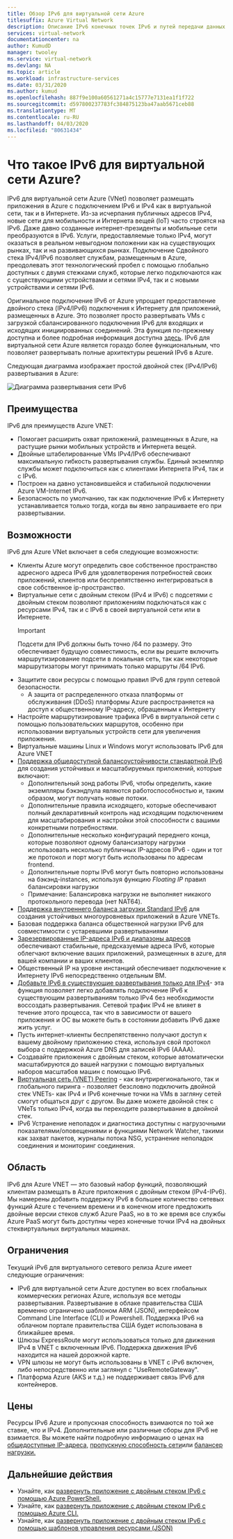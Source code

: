 ```yaml
---
title: Обзор IPv6 для виртуальной сети Azure
titlesuffix: Azure Virtual Network
description: Описание IPv6 конечных точек IPv6 и путей передачи данных в виртуальной сети Azure.
services: virtual-network
documentationcenter: na
author: KumudD
manager: twooley
ms.service: virtual-network
ms.devlang: NA
ms.topic: article
ms.workload: infrastructure-services
ms.date: 03/31/2020
ms.author: kumud
ms.openlocfilehash: 887f9e100a60561271a4c15777e7131ea1f1f722
ms.sourcegitcommit: d597800237783fc384875123ba47aab5671ceb88
ms.translationtype: MT
ms.contentlocale: ru-RU
ms.lasthandoff: 04/03/2020
ms.locfileid: "80631434"
---
```

# <a name="what-is-ipv6-for-azure-virtual-network"></a>Что такое IPv6 для виртуальной сети Azure?

IPv6 для виртуальной сети Azure (VNet) позволяет размещать приложения в Azure с подключением IPv6 и IPv4 как в виртуальной сети, так и в Интернете. Из-за исчерпания публичных адресов IPv4, новые сети для мобильности и Интернета вещей (IoT) часто строятся на IPv6. Даже давно созданные интернет-президенты и мобильные сети преобразуются в IPv6. Услуги, предоставляемые только IPv4, могут оказаться в реальном невыгодном положении как на существующих рынках, так и на развивающихся рынках. Подключение Сдвойного стека IPv4/IPv6 позволяет службам, размещенным в Azure, преодолевать этот технологический пробел с помощью глобально доступных с двумя стежками служб, которые легко подключаются как с существующими устройствами и сетями IPv4, так и с новыми устройствами и сетями IPv6.

Оригинальное подключение IPv6 от Azure упрощает предоставление двойного стека (IPv4/IPv6) подключения к Интернету для приложений, размещенных в Azure. Это позволяет просто развертывать VMs с загрузкой сбалансированного подключения IPv6 для входящих и исходящих инициированных соединений. Эта функция по-прежнему доступна и более подробная информация доступна [здесь](../load-balancer/load-balancer-ipv6-overview.md).
IPv6 для виртуальной сети Azure является гораздо более функциональным, что позволяет развертывать полные архитектуры решений IPv6 в Azure.


Следующая диаграмма изображает простой двойной стек (IPv4/IPv6) развертывания в Azure:

![Диаграмма развертывания сети IPv6](./media/ipv6-support-overview/ipv6-sample-diagram.png)

## <a name="benefits"></a>Преимущества

IPv6 для преимуществ Azure VNET:

- Помогает расширить охват приложений, размещенных в Azure, на растущие рынки мобильных устройств и Интернета вещей.
- Двойные штабелированные VMs IPv4/IPv6 обеспечивают максимальную гибкость развертывания службы. Единый экземпляр службы может подключиться как с клиентами Интернета IPv4, так и с IPv6.
- Построен на давно установившейся и стабильной подключении Azure VM-Internet IPv6.
- Безопасность по умолчанию, так как подключение IPv6 к Интернету устанавливается только тогда, когда вы явно запрашиваете его при развертывании.

## <a name="capabilities"></a>Возможности

IPv6 для Azure VNet включает в себя следующие возможности:

- Клиенты Azure могут определить свое собственное пространство адресного адреса IPv6 для удовлетворения потребностей своих приложений, клиентов или беспрепятственно интегрироваться в свое собственное ip-пространство.
- Виртуальные сети с двойным стеком (IPv4 и IPv6) с подсетями с двойным стеком позволяют приложениям подключаться как с ресурсами IPv4, так и с IPv6 в своей виртуальной сети или в Интернете.
    > [!IMPORTANT]
    > Подсети для IPv6 должны быть точно /64 по размеру.  Это обеспечивает будущую совместимость, если вы решите включить маршрутизирование подсети в локальная сеть, так как некоторые маршрутизаторы могут принимать только маршруты /64 IPv6.  
- Защитите свои ресурсы с помощью правил IPv6 для групп сетевой безопасности.
    - А защита от распределенного отказа платформы от обслуживания (DDoS) платформы Azure распространяется на доступ к общественному IP-адресу, обращенным к Интернету
- Настройте маршрутизирование трафика IPv6 в виртуальной сети с помощью пользовательских маршрутов, особенно при использовании виртуальных устройств сети для увеличения приложения.
- Виртуальные машины Linux и Windows могут использовать IPv6 для Azure VNET
- [Поддержка общедоступной балансоустойчивости стандартной IPv6](virtual-network-ipv4-ipv6-dual-stack-standard-load-balancer-powershell.md) для создания устойчивых и масштабируемых приложений, которые включают:
    - Дополнительный зонд работы IPv6, чтобы определить, какие экземпляры бэкэндпула являются работоспособностью и, таким образом, могут получать новые потоки.
    - Дополнительные правила исходящего, которые обеспечивают полный декларативный контроль над исходящим подключением для масштабирования и настройки этой способности с вашими конкретными потребностями.
    - Дополнительные несколько конфигураций переднего конца, которые позволяют одному балансизатору нагрузки использовать несколько публичных IP-адресов IPv6 - один и тот же протокол и порт могут быть использованы по адресам frontend.
    - Дополнительные порты IPv6 могут быть повторно использованы на бэкэнд-instances, используя функцию *Floating IP* правил балансировки нагрузки 
    - Примечание: Балансировка нагрузки не выполняет никакого протокольного перевода (нет NAT64). 
- [Поддержка внутреннего баланса загрузки Standard IPv6](ipv6-dual-stack-standard-internal-load-balancer-powershell.md) для создания устойчивых многоуровневых приложений в Azure VNETs.   
- Базовая поддержка баланса общественной нагрузки IPv6 для совместимости с устаревшими развертываниями
- [Зарезервированные IP-адреса IPv6 и диапазоны адресов](ipv6-public-ip-address-prefix.md) обеспечивают стабильные, предсказуемые адреса IPv6, которые облегчают включение ваших приложений, размещенных в azure, для вашей компании и ваших клиентов.
- Общественный IP на уровне инстанций обеспечивает подключение к Интернету IPv6 непосредственно отдельным ВМ.
- [Добавьте IPv6 в существующие развертывания только для IPv4](ipv6-add-to-existing-vnet-powershell.md)- эта функция позволяет легко добавлять подключение IPv6 к существующим развертываниям только IPv4 без необходимости воссоздать развертывания.  Сетевой трафик IPv4 не влияет в течение этого процесса, так что в зависимости от вашего приложения и ОС вы можете быть в состоянии добавить IPv6 даже жить услуг.    
- Пусть интернет-клиенты беспрепятственно получают доступ к вашему двойному приложению стека, используя свой протокол выбора с поддержкой Azure DNS для записей IPv6 (AAAA). 
- Создавайте приложения с двойным стеком, которые автоматически масштабируются до вашей нагрузки с помощью виртуальных наборов масштабов машин с помощью IPv6.
- [Виртуальная сеть (VNET) Peering](virtual-network-peering-overview.md) - как внутрирегионального, так и глобального пиринга - позволяет безсловно подключить двойной стек VNETs- как IPv4 и IPv6 конечные точки на VMs в загляну сетей смогут общаться друг с другом. Вы даже можете двойной стек с VNeTs только IPv4, когда вы переходите развертывание в двойной стек. 
- IPv6 Устранение неполадок и диагностика доступны с нагрузочными показателями/оповещениями и функциями Network Watcher, такими как захват пакетов, журналы потока NSG, устранение неполадок соединения и мониторинг соединения.   

## <a name="scope"></a>Область
IPv6 для Azure VNET — это базовый набор функций, позволяющий клиентам размещать в Azure приложения с двойным стеком (IPv4-IPv6).  Мы намерены добавить поддержку IPv6 в большее количество сетевых функций Azure с течением времени и в конечном итоге предложить двойные версии стеков служб Azure PaaS, но в то же время все службы Azure PaaS могут быть доступны через конечные точки IPv4 на двойных стеквиртуальных виртуальных машинах.   

## <a name="limitations"></a>Ограничения
Текущий iPv6 для виртуального сетевого релиза Azure имеет следующие ограничения:
- IPv6 для виртуальной сети Azure доступен во всех глобальных коммерческих регионах Azure, используя все методы развертывания.  Развертывание в облаке правительства США временно ограничено шаблоном ARM (JSON), интерфейсом Command Line Interface (CLI) и Powershell.  Поддержка IPv6 на облачном портале правительства США будет использована в ближайшее время.  
- Шлюзы ExpressRoute могут использоваться только для движения IPv4 в VNET с включенным IPv6.  Поддержка движения IPv6 находится на нашей дорожной карте.   
- VPN шлюзы не могут быть использованы в VNET с iPv6 включен, либо непосредственно или заглянул с "UseRemoteGateway".
- Платформа Azure (AKS и т.д.) не поддерживает связь IPv6 для контейнеров.  

## <a name="pricing"></a>Цены

Ресурсы IPv6 Azure и пропускная способность взимаются по той же ставке, что и IPv4. Дополнительные или различные сборы для IPv6 не взимается. Вы можете найти подробную информацию о ценах на [общедоступные IP-адреса,](https://azure.microsoft.com/pricing/details/ip-addresses/) [пропускную способность сети](https://azure.microsoft.com/pricing/details/bandwidth/)или [балансер нагрузки.](https://azure.microsoft.com/pricing/details/load-balancer/)

## <a name="next-steps"></a>Дальнейшие действия

- Узнайте, как [развернуть приложение с двойным стеком IPv6 с помощью Azure PowerShell.](virtual-network-ipv4-ipv6-dual-stack-standard-load-balancer-powershell.md)
- Узнайте, как [развернуть приложение с двойным стеком IPv6 с помощью Azure CLI.](virtual-network-ipv4-ipv6-dual-stack-standard-load-balancer-cli.md)
- Узнайте, как [развернуть приложение с двойным стеком IPv6 с помощью шаблонов управления ресурсами (JSON)](ipv6-configure-standard-load-balancer-template-json.md)

